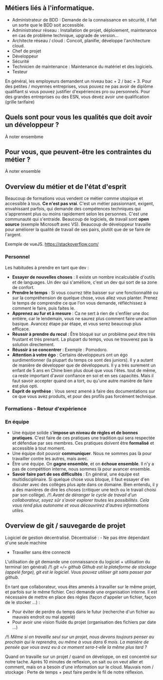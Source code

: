 ## Métiers liés à l'informatique.

- Administrateur de BDD : Demande de la connaissance en sécurité, il fait un sorte que le BDD soit accessible.
- Administrateur réseau : Installation de projet, déploiement, maintenance en cas de problème technique, upgrade de version...
- Architecte réseau / cloud : Concoit, planifie, développe l'architecture cloud.
- Chef de projet
- Développeur
- Sécurité
- Technicien de maintenance : Maintenance du matériel et des logiciels.
- Testeur

En général, les employeurs demandent un niveau bac + 2 / bac + 3. 
Pour des petites / moyennes entreprises, vous pouvez ne pas avoir de diplôme qualifiant si vous pouvez justifier d'expériences pro ou personnels.
Pour des grandes entreprises ou des ESN, vous devez avoir une qualification (grille tarifaire)

## Quels sont pour vous les qualités que doit avoir un développeur ?
À noter ensembme

## Pour vous, que peuvent-être les contraintes du métier ?
À noter ensemble

## Overview du métier et de l'état d'esprit

Beaucoup de formations vous vendent ce métier comme utopique et accessible à tous. **Ce n'est pas vrai**.
C'est un métier passionnant, exigent, envahissant parfois, qui demande des compétences techniques qui s'apprennent plus ou moins rapidement selon les personnes.
C'est une communauté qui s'entraide. Beaucoup de logiciels, de travail sont **open source** (exemple Microsoft avec VS). Beaucoup de développeur travaille pour améliorer la qualité de travail de ses pairs, plutôt que de se faire de l'argent.

Exemple de vueJS.
https://stackoverflow.com/

### Personnel

Les habitudes à prendre en tant que dev :
- **Essayer de nouvelles choses** : Il existe un nombre incalculable d'outils et de languages. Un dev qui s'améliore, c'est un dev qui sort de sa zone de confort.
- **Prendre le temps** : Si vous courrez tête baisser sur une fonctionnalité ou sur la compréhension de quelque chose, vous allez vous planter. Prenez le temps de comprendre ce que l'on vous demande, réfléchissez à comment le faire, puis faites le.
- **Apprenez au fur et à mesure** : Ca ne sert à rien de s'enfiler une doc entière, car le lendemain, vous ne saurez plus comment faire une action basique. Avancez étape par étape, et vous serez beaucoup plus efficace.
- **Réussir à prendre du recul** : Être bloqué sur un problème peut être très frustant et très prenant. La plupart du temps, vous ne trouverez pas la solution directement.
- **Réussir à se concentrer** : Exemple : Pomodoro.
- **Attention à votre égo** : Certains développeurs ont un égo surdimentionner (la plupart du temps ce sont des juniors). Il y a autant de manière de développer que de développeurs. Il y a très surement un enfant de 5 ans en Chine bien plus doué que vous l'êtes. tout de même, ca reste important d'avoir confiance en soi et en ses capacités. Mais il faut savoir accepter quand on a tort, ou qu'une autre manière de faire est plus opti.
- **Esprit de synthèse** : Vous serez amené à faire des documentations sur ce que vous avez produits, et pour des profils pas forcément technique.

### Formations - Retour d'expérience

### En équipe

- Une équipe solide s'**impose un niveau de règles et de bonnes pratiques**. C'est faire de ces pratiques une tradition qui sera respectée et défendue par ses membres. Ces pratiques doivent être **formalisé** et accessible à tout moment.
- Une équipe doit pouvoir **communiquer**. Nous ne sommes pas là pour travailler contre les autres, mais avec.
- Être une équipe. On **gagne ensemble**, et on **échoue ensemble**. Il n'y a pas de compétition interne, nous sommes là pour avancer ensemble.
- **Savoir faire part de ses difficultés** : En général, une équipe est multidisciplinaire. Si quelque chose vous bloque, il faut essayer d'en discuter avec des collèges plus apte dans ce domaine. Bien entendu, il y a des manières de dire les choses (critiquer une tech ou le travail choisi par son collège).
*/!\ Avant de déranger le cycle de travail d'un collaborateur, soyez sûr s'avoir explorer toutes les possibilités. Cela vous rend plus autonome et vous découvrirez d'autres informations utiles.*

## Overview de git / sauvegarde de projet

Logiciel de gestion décentralisé.
Décentralisé : - Ne pas être dépendant d'une seule machine
- Travailler sans être connecté

L'utilisation de git demande une connaissance du logiciel + utilisation du terminal (en général)
*/!\ git =/= github
Github est la plateforme de stockage (appelé forge), git est le logiciel. Vous pouvez utiliser git sans passer par github.*

En tant que collaborateur, vous êtes amenés à travailler sur le même projet, et parfois sur le même fichier.
Ceci demande une organisation interne.
Il est nécessaire de mettre en place des règles (façon d'appeler un fichier, façon de le stocker ...) :
- Pour éviter de perdre du temps dans le futur (recherche d'un fichier au mauvais endroit ou mal appelé)
- Pour avoir une vision fluide du projet (organisation des fichiers par date ...)

*/!\ Même si on travaille seul sur un projet, nous devons toujours penser au prochain qui le reprendra, ou même à vous dans 6 mois. La manière de pensée que vous avez eu à ce moment sera-t-elle la même plus tard ?*

Quand on travaille sur un projet / quand on développe, on est concentré sur notre tache. Après 10 minutes de reflexion, on sait ou on veut aller et comment, mais on a besoin d'une information sur le cloud. Mauvais nom / stockage : Perte de temps + peut faire perdre le fil de notre réflexion.
